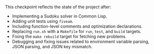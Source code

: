 This checkpoint reflects the state of the project after:

*   Implementing a Sudoku solver in Common Lisp.
*   Adding unit tests using `fiveam`.
*   Including function-level comments and optimization declarations.
*   Replacing `run.sh` with a `Makefile` for `run`, `test`, and `build` targets.
*   Fixing the `make rebuild` target for fetching new problems.
*   Debugging and fixing issues related to environment variable parsing, JSON parsing, and JSON key mismatch.